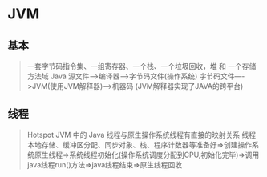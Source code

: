 # JVM
## 基本
> 一套字节码指令集、一组寄存器、一个栈、一个垃圾回收，堆  和  一个存储方法域
> Java 源文件—->编译器—->字节码文件(操作系统)
> 字节码文件—->JVM(使用JVM解释器)—->机器码 (JVM解释器实现了JAVA的跨平台)
## 线程
> Hotspot JVM 中的 Java 线程与原生操作系统线程有直接的映射关系
> 线程本地存储、缓冲区分配、同步对象、栈、程序计数器等准备好=>创建操作系统原生线程=>系统线程初始化(操作系统调度分配到CPU,初始化完毕)=>调用java线程run()方法=>java线程结束=>原生线程回收